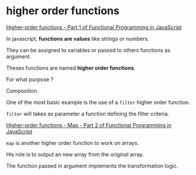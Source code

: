 # higher order functions

[Higher-order functions - Part 1 of Functional Programming in JavaScript](https://www.youtube.com/watch?v=BMUiFMZr7vk&index=1&list=PL0zVEGEvSaeGPBRt-y2QZ3wh64XAe40jx)

In javascript, **functions are values** like strings or numbers.

They can be assigned to variables or passed to others functions as argument.

Theses functions are named **higher order functions**.

For what purpose ?

Composition.

One of the most basic example is the use of a `filter` higher order function.

`filter` will takes as parameter a function defining the filter criteria.

[Higher-order functions - Map - Part 2 of Functional Programming in JavaScript](https://www.youtube.com/watch?v=bCqtb-Z5YGQ&list=PL0zVEGEvSaeEd9hlmCXrk5yUyqUag-n84&index=2)

`map` is another higher order function to work on arrays.

His role is to output an new array from the original array. 

The function passed in argument implements the transformation logic.
